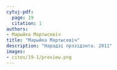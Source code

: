 ```yaml
---
cytuj-pdf:
  page: 19
  citation: 1
authors:
- Марыйка Мартысевіч
title: "Марыйка Мартысевіч"
description: "Нарадзі прэзідэнта. 2011"
images:
- cites/19-1/preview.png
---
```

